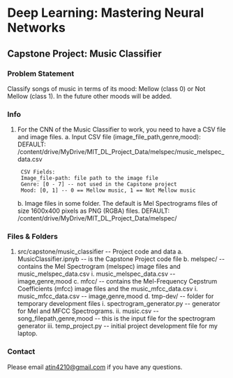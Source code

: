 # Deep Learning: Mastering Neural Networks
## Capstone Project: Music Classifier
### Problem Statement

Classify songs of music in terms of its mood: Mellow (class 0) or Not Mellow (class 1). In the future other moods will be added.

### Info
1. For the CNN of the Music Classifier to work, you need to have a CSV file and image files.
    a.  Input CSV file (image_file_path,genre,mood): 
        DEFAULT: /content/drive/MyDrive/MIT_DL_Project_Data/melspec/music_melspec_data.csv

        CSV Fields:
        Image_file-path: file path to the image file
        Genre: [0 - 7] -- not used in the Capstone project
        Mood: [0, 1] -- 0 == Mellow music, 1 == Not Mellow music

    b.  Image files in some folder. The default is Mel Spectrograms files of size 1600x400 pixels as PNG (RGBA) files.
        DEFAULT: /content/drive/MyDrive/MIT_DL_Project_Data/melspec/

### Files & Folders
1.  src/capstone/music_classifier -- Project code and data
    a.  MusicClassifier.ipnyb -- is the Capstone Project code file
    b.  melspec/ -- contains the Mel Spectrogram (melspec) image files and music_melspec_data.csv
        i.   music_melspec_data.csv -- image,genre,mood
    c.  mfcc/ -- contains the Mel-Frequency Cepstrum Coefficients (mfcc) image files and the music_mfcc_data.csv
        i.   music_mfcc_data.csv -- image,genre,mood
    d.  tmp-dev/ -- folder for temporary development files
        i.   spectrogram_generator.py -- generator for Mel and MFCC Spectrograms. 
        ii.  music.csv -- song_filepath,genre,mood -- this is the input file for the spectrogram generator
        iii. temp_project.py -- initial project development file for my laptop.

### Contact
Please email [atin4210@gmail.com](mailto:atin4210@gmail.com) if you have any questions.
